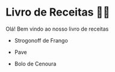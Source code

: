 # Livro de Receitas :man_cook:



Olá! Bem vindo ao nosso livro de receitas 

- Strogonoff de Frango

- Pave
- Bolo de Cenoura
